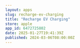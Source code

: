 ```yaml
---
layout: apps
slug: recharge-ev-charging
title: "Recharge EV Charging"
store: apple
app_id: 6472725802
date: 2025-01-27T19:41:39Z
published: 2024-03-06T08:00:00Z
---
```

